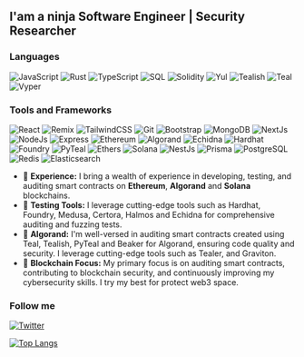 ## I'am a ninja Software Engineer | Security Researcher

### Languages
![JavaScript](https://img.shields.io/badge/-JavaScript-090909?style=for-the-badge&logo=javascript)
![Rust](https://img.shields.io/badge/-Rust-090909?style=for-the-badge&logo=rust)
![TypeScript](https://img.shields.io/badge/-TypeScript-090909?style=for-the-badge&logo=typescript)
![SQL](https://img.shields.io/badge/-SQL-090909?style=for-the-badge&logo=mysql)
![Solidity](https://img.shields.io/badge/-Solidity-090909?style=for-the-badge&logo=solidity)
![Yul](https://img.shields.io/badge/-Yul-090909?style=for-the-badge&logo=solidity)
![Tealish](https://img.shields.io/badge/-Tealish-090909?style=for-the-badge&logo=algorand)
![Teal](https://img.shields.io/badge/-Teal-090909?style=for-the-badge&logo=algorand)
![Vyper](https://img.shields.io/badge/-Vyper-purple?style=for-the-badge&logo=python&logoColor=white)

### Tools and Frameworks
![React](https://img.shields.io/badge/-React-090909?style=for-the-badge&logo=react)
![Remix](https://img.shields.io/badge/-Remix-090909?style=for-the-badge&logo=remix)
![TailwindCSS](https://img.shields.io/badge/-TailwindCSS-090909?style=for-the-badge&logo=tailwindCss)
![Git](https://img.shields.io/badge/-Git-090909?style=for-the-badge&logo=git)
![Bootstrap](https://img.shields.io/badge/-Bootstrap5-090909?style=for-the-badge&logo=bootstrap)
![MongoDB](https://img.shields.io/badge/-MongoDB-090909?style=for-the-badge&logo=mongodb)
![NextJs](https://img.shields.io/badge/-NextJS-090909?style=for-the-badge&logo=next.js)
![NodeJs](https://img.shields.io/badge/-NodeJs-090909?style=for-the-badge&logo=node.js)
![Express](https://img.shields.io/badge/-Express-090909?style=for-the-badge&logo=express)
![Ethereum](https://img.shields.io/badge/-Ethereum-090909?style=for-the-badge&logo=ethereum)
![Algorand](https://img.shields.io/badge/-Algorand-090909?style=for-the-badge&logo=algorand)
![Echidna](https://img.shields.io/badge/-Echidna-090909?style=for-the-badge&logo=ethereum)
![Hardhat](https://img.shields.io/badge/-Hardhat-090909?style=for-the-badge&logo=ethereum)
![Foundry](https://img.shields.io/badge/-Foundry-090909?style=for-the-badge&logo=ethereum)
![PyTeal](https://img.shields.io/badge/-PyTeal-090909?style=for-the-badge&logo=python)
![Ethers](https://img.shields.io/badge/-Ethers.js-090909?style=for-the-badge&logo=javascript)
![Solana](https://img.shields.io/badge/-Solana-090909?style=for-the-badge&logo=solana)
![NestJs](https://img.shields.io/badge/-NestJs-090909?style=for-the-badge&logo=nestjs)
![Prisma](https://img.shields.io/badge/-Prisma-090909?style=for-the-badge&logo=prisma)
![PostgreSQL](https://img.shields.io/badge/-PostgreSQL-090909?style=for-the-badge&logo=postgresql)
![Redis](https://img.shields.io/badge/-Redis-090909?style=for-the-badge&logo=redis)
![Elasticsearch](https://img.shields.io/badge/-Elasticsearch-090909?style=for-the-badge&logo=elastic)


- 💼 **Experience:** I bring a wealth of experience in developing, testing, and auditing smart contracts on **Ethereum**, **Algorand** and **Solana** blockchains.
- 🧪 **Testing Tools:** I leverage cutting-edge tools such as Hardhat, Foundry, Medusa, Certora, Halmos and Echidna for comprehensive auditing and fuzzing tests.
- 📝 **Algorand:** I'm well-versed in auditing smart contracts created using Teal, Tealish, PyTeal and Beaker for Algorand, ensuring code quality and security. I leverage cutting-edge tools such as Tealer, and Graviton.
- 🚀 **Blockchain Focus:** My primary focus is on auditing smart contracts, contributing to blockchain security, and continuously improving my cybersecurity skills. I try my best for protect web3 space.
### Follow me
[![Twitter](https://img.shields.io/badge/-Twitter-090909?style=for-the-badge&logo=x)](https://twitter.com/danilych45)

[![Top Langs](https://github-readme-stats.vercel.app/api/top-langs/?username=danilych&layout=compact&theme=vision-friendly-dark)](https://github.com/anuraghazra/github-readme-stats)

